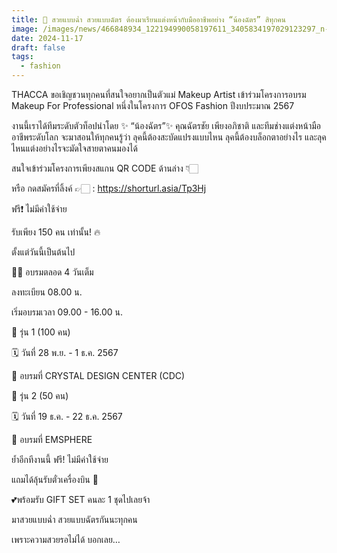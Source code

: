 ```yaml
---
title: 💄 สวยแบบฉ่ำ สวยแบบฉัตร ต้องมาเรียนแต่งหน้ากับมืออาชีพอย่าง “น้องฉัตร” สิทุกคน
image: /images/news/466848934_122194990058197611_3405834197029123297_n-1-.jpg
date: 2024-11-17
draft: false
tags:
  - fashion
---
```

THACCA ขอเชิญชวนทุกคนที่สนใจอยากเป็นตัวแม่ Makeup Artist เข้าร่วมโครงการอบรม Makeup For Professional หนึ่งในโครงการ OFOS Fashion ปีงบประมาณ 2567



งานนี้เราได้ทีมระดับตัวท็อปนำโดย ✨ “น้องฉัตร”✨ คุณฉัตรชัย เพียงอภิชาติ และทีมช่างแต่งหน้ามืออาชีพระดับโลก จะมาสอนให้ทุกคนรู้ว่า ลุคนี้ต้องสะบัดแปรงแบบไหน ลุคนี้ต้องบล็อกตาอย่างไร และลุคไหนแต่งอย่างไรจะมัดใจสายตาคนมองได้



สนใจเข้าร่วมโครงการเพียงสแกน QR CODE ด้านล่าง 👇🏻

หรือ กดสมัครที่ลิ้งค์ 👉🏻 : https://shorturl.asia/Tp3Hj



ฟรี❗ ไม่มีค่าใช้จ่าย

รับเพียง 150 คน เท่านั้น! 🔥

ตั้งแต่วันนี้เป็นต้นไป



✍🏻 อบรมตลอด 4 วันเต็ม

ลงทะเบียน 08.00 น.

เริ่มอบรมเวลา 09.00 - 16.00 น.



🚩 รุ่น 1 (100 คน)

🗓️ วันที่ 28 พ.ย. - 1 ธ.ค. 2567

📍 อบรมที่ CRYSTAL DESIGN CENTER (CDC)



🚩 รุ่น 2 (50 คน)

🗓️ วันที่ 19 ธ.ค. - 22 ธ.ค. 2567

📍 อบรมที่ EMSPHERE



ย้ำอีกทีงานนี้ ฟรี! ไม่มีค่าใช้จ่าย

แถมได้ลุ้นรับตั๋วเครื่องบิน 🤩

💕พร้อมรับ GIFT SET คนละ 1 ชุดไปเลยจ้า



มาสวยแบบฉ่ำ สวยแบบฉัตรกันนะทุกคน

เพราะความสวยรอไม่ได้ บอกเลย…

